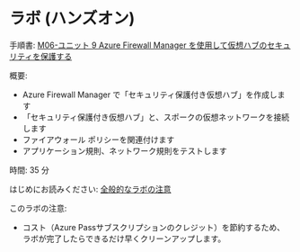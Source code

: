 # ラボ (ハンズオン)

手順書: [M06-ユニット 9 Azure Firewall Manager を使用して仮想ハブのセキュリティを保護する](https://github.com/MicrosoftLearning/AZ-700-Designing-and-Implementing-Microsoft-Azure-Networking-Solutions.ja-jp/blob/main/Instructions/Exercises/M06-Unit%209%20Secure%20your%20virtual%20hub%20using%20Azure%20Firewall%20Manager.md)

概要:
- Azure Firewall Manager で「セキュリティ保護付き仮想ハブ」を作成します
- 「セキュリティ保護付き仮想ハブ」と、スポークの仮想ネットワークを接続します
- ファイアウォール ポリシーを関連付けます
- アプリケーション規則、ネットワーク規則をテストします

時間: 35 分

はじめにお読みください: [全般的なラボの注意](lab.md)

このラボの注意:
- コスト（Azure Passサブスクリプションのクレジット）を節約するため、ラボが完了したらできるだけ早くクリーンアップします。
